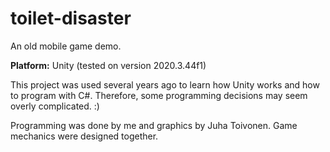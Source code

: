 # toilet-disaster
An old mobile game demo.

<p><b>Platform:</b> Unity (tested on version 2020.3.44f1)</p>

This project was used several years ago to learn how Unity works and how to program with C#. Therefore, some programming decisions may seem overly complicated. :)
<p>
Programming was done by me and graphics by Juha Toivonen.
Game mechanics were designed together.</p>

